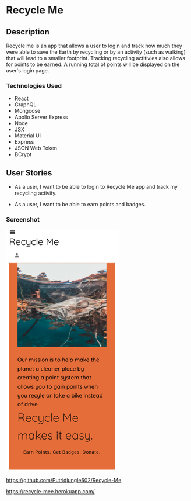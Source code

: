 # Recycle Me

## Description 

Recycle me is an app that allows a user to login and track how much they were able to save the Earth by recycling or by an activity (such as walking) that will lead to a smaller footprint.  Tracking recycling actitivies also allows for points to be earned.  A running total of points will be displayed on the user's login page.

### Technologies Used

* React
* GraphQL
* Mongoose
* Apollo Server Express
* Node
* JSX
* Material UI
* Express
* JSON Web Token
* BCrypt

## User Stories

* As a user, I want to be able to login to Recycle Me app and track my recycling activity.

* As a user, I want to be able to earn points and badges.

### Screenshot

![Alt Text](./client/public/images/Screenshot.png)

https://github.com/Putridjungle602/Recycle-Me

https://recycle-mee.herokuapp.com/

